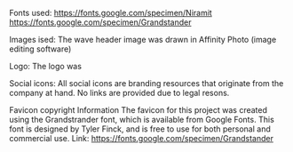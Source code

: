 


Fonts used:
https://fonts.google.com/specimen/Niramit
https://fonts.google.com/specimen/Grandstander

Images ised:
The wave header image was drawn in Affinity Photo (image editing software)

Logo:
The logo was 

Social icons:
All social icons are branding resources that originate from the company at hand. 
No links are provided due to legal resons. 


Favicon copyright Information
The favicon for this project was created using the Grandstrander font, which is available from Google Fonts. This font is designed by Tyler Finck, and is free to use for both personal and commercial use.
Link: https://fonts.google.com/specimen/Grandstander

